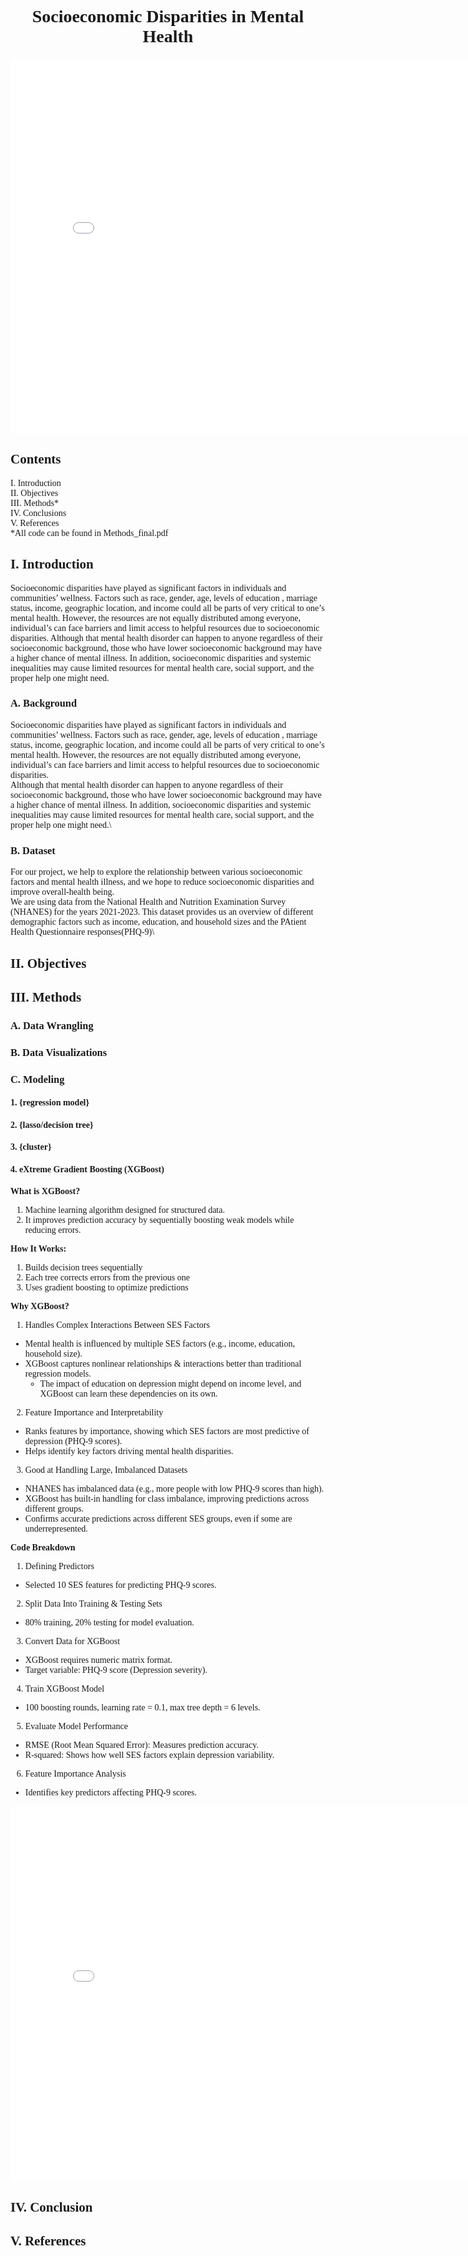 <style>
  body {
    font-family: 'Times New Roman', Times, serif;
  }
	 h1 {
    text-align: center;
  }
</style>


# Socioeconomic Disparities in Mental Health

<iframe src="gender_phq9_box_plot.html" width=800 height=600 frameBorder=0></iframe>



## Contents 
I. Introduction \
II. Objectives \
III. Methods* \
IV. Conclusions \
V. References \
*All code can be found in Methods_final.pdf

## I. Introduction
Socioeconomic disparities have played as significant factors in individuals and communities’ wellness.  Factors such as race, gender, age, levels of education , marriage status, income, geographic location, and income could all be parts of very critical to one’s mental health. However, the resources are not equally distributed among everyone, individual’s can face barriers and limit access to helpful resources due to socioeconomic disparities.
Although that mental health disorder can happen to anyone regardless of their socioeconomic background, those who have lower socioeconomic background may have a higher chance of mental illness. In addition, socioeconomic disparities and systemic inequalities may cause limited resources for mental health care, social support, and the proper help one might need.


### A. Background
Socioeconomic disparities have played as significant factors in individuals and communities’ wellness.  Factors such as race, gender, age, levels of education , marriage status, income, geographic location, and income could all be parts of very critical to one’s mental health. However, the resources are not equally distributed among everyone, individual’s can face barriers and limit access to helpful resources due to socioeconomic disparities.\
Although that mental health disorder can happen to anyone regardless of their socioeconomic background, those who have lower socioeconomic background may have a higher chance of mental illness. In addition, socioeconomic disparities and systemic inequalities may cause limited resources for mental health care, social support, and the proper help one might need.\

### B. Dataset
For our project, we help to explore the relationship between various socioeconomic factors and mental health illness, and we hope to reduce socioeconomic disparities and improve overall-health being. \
We are using data from the National Health and Nutrition Examination Survey (NHANES) for the years 2021-2023. This dataset provides us an overview of different demographic factors such as income, education, and household sizes and the PAtient Health Questionnaire responses(PHQ-9)\

## II. Objectives


## III. Methods

### A. Data Wrangling

### B. Data Visualizations

### C. Modeling

#### 1. {regression model}

#### 2. {lasso/decision tree}

#### 3. {cluster}

#### 4. **eXtreme Gradient Boosting (XGBoost)**

**What is XGBoost?**

1. Machine learning algorithm designed for structured data.  
2. It improves prediction accuracy by sequentially boosting weak models while reducing errors.

**How It Works:**

1. Builds decision trees sequentially
2. Each tree corrects errors from the previous one
3. Uses gradient boosting to optimize predictions


**Why XGBoost?**
1. Handles Complex Interactions Between SES Factors
- Mental health is influenced by multiple SES factors (e.g., income, education, household size).
- XGBoost captures nonlinear relationships & interactions better than traditional regression models.
  	- The impact of education on depression might depend on income level, and XGBoost can learn these dependencies on its own.

2. Feature Importance and Interpretability
- Ranks features by importance, showing which SES factors are most predictive of depression (PHQ-9 scores).
- Helps identify key factors driving mental health disparities.

3. Good at Handling Large, Imbalanced Datasets
- NHANES has imbalanced data (e.g., more people with low PHQ-9 scores than high).
- XGBoost has built-in handling for class imbalance, improving predictions across different groups.
- Confirms accurate predictions across different SES groups, even if some are underrepresented.
  

**Code Breakdown**
1. Defining Predictors
- Selected 10 SES features for predicting PHQ-9 scores.

2. Split Data Into Training & Testing Sets
- 80% training, 20% testing for model evaluation.

3. Convert Data for XGBoost
- XGBoost requires numeric matrix format.
- Target variable: PHQ-9 score (Depression severity).

4. Train XGBoost Model
- 100 boosting rounds, learning rate = 0.1, max tree depth = 6 levels.

5. Evaluate Model Performance
- RMSE (Root Mean Squared Error): Measures prediction accuracy.
- R-squared: Shows how well SES factors explain depression variability.

6. Feature Importance Analysis
- Identifies key predictors affecting PHQ-9 scores.


<iframe src="xgboost.html" width=800 height=600 frameBorder=0></iframe>

## IV. Conclusion


## V. References

